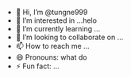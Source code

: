- 👋 Hi, I’m @tungne999
- 👀 I’m interested in ...helo
- 🌱 I’m currently learning ...
- 💞️ I’m looking to collaborate on ...
- 📫 How to reach me ...
- 😄 Pronouns: what do
- ⚡ Fun fact: ...

<!---
tungne999/tungne999 is a ✨ special ✨ repository because its `README.md` (this file) appears on your GitHub profile.
You can click the Preview link to take a look at your changes.
--->
